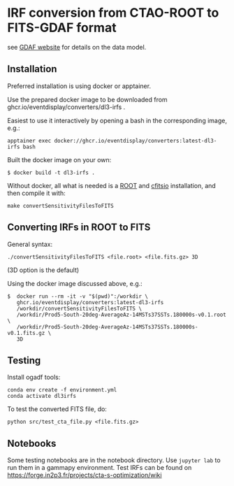 # IRF conversion from CTAO-ROOT to FITS-GDAF format

see [GDAF website](https://gamma-astro-data-formats.readthedocs.io/en/latest/irfs/irf_components/index.html#point-spread-function) for details on the data model.

## Installation

Preferred installation is using docker or apptainer.

Use the prepared docker image to be downloaded from ghcr.io/eventdisplay/converters/dl3-irfs .

Easiest to use it interactively by opening a bash in the corresponding image, e.g.:
```
apptainer exec docker://ghcr.io/eventdisplay/converters:latest-dl3-irfs bash
```

Built the docker image on your own:

```
$ docker build -t dl3-irfs .
```

Without docker, all what is needed is a [ROOT](https://root.cern.ch/) and [cfitsio](https://heasarc.gsfc.nasa.gov/fitsio/) installation, and then compile it with:
```
make convertSensitivityFilesToFITS
```

## Converting IRFs in ROOT to FITS

General syntax:

```
./convertSensitivityFilesToFITS <file.root> <file.fits.gz> 3D
```
(3D option is the default)

Using the docker image discussed above, e.g.:

```
$  docker run --rm -it -v "$(pwd)":/workdir \
   ghcr.io/eventdisplay/converters:latest-dl3-irfs
   /workdir/convertSensitivityFilesToFITS \
   /workdir/Prod5-South-20deg-AverageAz-14MSTs37SSTs.180000s-v0.1.root \
   /workdir/Prod5-South-20deg-AverageAz-14MSTs37SSTs.180000s-v0.1.fits.gz \
   3D
``` 

## Testing

Install ogadf tools:

```
conda env create -f environment.yml
conda activate dl3irfs
```

To test the converted FITS file, do:
```
python src/test_cta_file.py <file.fits.gz>
```

## Notebooks

Some testing notebooks are in the notebook directory. Use `jupyter lab` to run them in a gammapy environment.
Test IRFs can be found on https://forge.in2p3.fr/projects/cta-s-optimization/wiki

